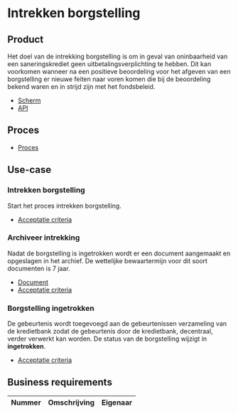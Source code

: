 # Intrekken borgstelling

## Product

Het doel van de intrekking borgstelling is om in geval van oninbaarheid van een saneringskrediet geen uitbetalingsverplichting te hebben. Dit kan voorkomen wanneer na een positieve beoordeling voor het afgeven van een borgstelling er nieuwe feiten naar voren komen die bij de beoordeling bekend waren en in strijd zijn met het fondsbeleid.

<!-- einde -->

* [Scherm](product.user-task.yml)
* [API](product.openapi.yml)

## Proces

* [Proces](proces.bpmn)

## Use-case

### Intrekken borgstelling

Start het proces intrekken borgstelling.

* [Acceptatie criteria](intrekken-borgstelling.feature)

### Archiveer intrekking

Nadat de borgstelling is ingetrokken wordt er een document aangemaakt en opgeslagen in het archief. De wettelijke bewaartermijn voor dit soort documenten is 7 jaar.

* [Document](intrekking.message.md)
* [Acceptatie criteria](../archiveer.feature)

### Borgstelling ingetrokken

De gebeurtenis wordt toegevoegd aan de gebeurtenissen verzameling van de kredietbank zodat de gebeurtenis door de kredietbank, decentraal, verder verwerkt kan worden. De status van de borgstelling wijzigt in **ingetrokken**.

* [Acceptatie criteria](../verstuur-gebeurtenis.feature)

## Business requirements

| Nummer | Omschrijving                         | Eigenaar                  |
| -------| ------------------------------------ | ------------------------- |
